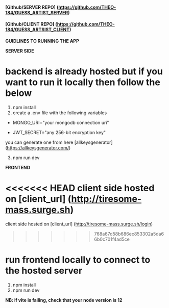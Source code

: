 <!-- **BLINDSPOT TECHINAL INTERVIEW TEST** -->

<!-- ### applicant_name: Theophilus Boakye -->

#### [Github/SERVER REPO] (https://github.com/THEO-184/GUESS_ARTIST_SERVER)

#### [Github/CLIENT REPO] (https://github.com/THEO-184/GUESS_ARTSIST_CLIENT)

**GUIDLINES TO RUNNING THE APP**

**SERVER SIDE**

# backend is already hosted but if you want to run it locally then follow the below

1. npm install
2. create a .env file with the following variables

- MONGO_URI="your mongodb connection uri"

- JWT_SECRET="any 256-bit encryption key"

you can generate one from here [allkeysgenerator] (https://allkeysgenerator.com/)

3. npm run dev

**FRONTEND**

<<<<<<< HEAD
client side hosted on [client_url] (http://tiresome-mass.surge.sh)
=======
client side hosted on [client_url] (http://tiresome-mass.surge.sh/login)
>>>>>>> 768a67d58b686ec853302a5da66b0c701f4ad5ce

# run frontend locally to connect to the hosted server

1. npm install
2. npm run dev

**NB: if vite is failing, check that your node version is 12**
